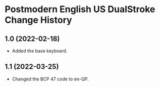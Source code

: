 Postmodern English US DualStroke Change History
====================

1.0 (2022-02-18)
----------------
- Added the base keyboard.

1.1 (2022-03-25)
----------------
- Changed the BCP 47 code to en-QP.
